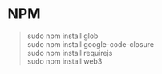 NPM
===

> sudo npm install glob  
> sudo npm install google-code-closure  
> sudo npm install requirejs  
> sudo npm install web3
